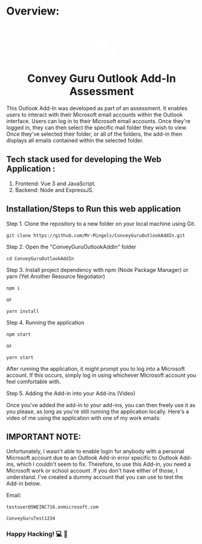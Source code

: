 # Overview:

<div align="center">
 <img src="assets/conveyguruicon.png">
<h1 align="center"><strong>Convey Guru Outlook Add-In Assessment</strong></h1></div>

<p>This Outlook Add-In was developed as part of an assessment. It enables users to interact with their Microsoft email accounts within the Outlook interface. Users can log in to their Microsoft email accounts. Once they're logged in, they can then select the specific mail folder they wish to view. Once they've selected their folder, or all of the folders, the add-in then displays all emails contained within the selected folder.

## Tech stack used for developing the Web Application :

1. Frontend: Vue 3 and JavaScript.
2. Backend: Node and ExpressJS.

## Installation/Steps to Run this web application

Step 1. Clone the repository to a new folder on your local machine using Git.

```text
git clone https://github.com/Mr-Mingels/ConveyGuruOutlookAddIn.git
```

Step 2. Open the "ConveyGuruOutlookAddIn" folder

```text
cd ConveyGuruOutlookAddIn
```

Step 3. Install project dependency with npm (Node Package Manager) or yarn (Yet Another Resource Negotiator)

```text
npm i
```

or

```text
yarn install
```

Step 4. Running the application

```text
npm start
```

or

```text
yarn start
```

After running the application, it might prompt you to log into a Microsoft account. If this occurs, simply log in using whichever Microsoft account you feel comfortable with.

Step 5. Adding the Add-in into your Add-ins (Video)



Once you've added the add-in to your add-ins, you can then freely use it as you please, as long as you're still running the application locally. Here's a video of me using the application with one of my work emails:

## IMPORTANT NOTE:

Unfortunately, I wasn't able to enable login for anybody with a personal Microsoft account due to an Outlook Add-in error specific to Outlook Add-ins, which I couldn't seem to fix. Therefore, to use this Add-in, you need a Microsoft work or school account. If you don't have either of those, I understand. I've created a dummy account that you can use to test the Add-in below.

Email:

```text
testuser@SWEINC716.onmicrosoft.com
```

```text
ConveyGuruTest1234
```

### Happy Hacking! 💻 🎉

